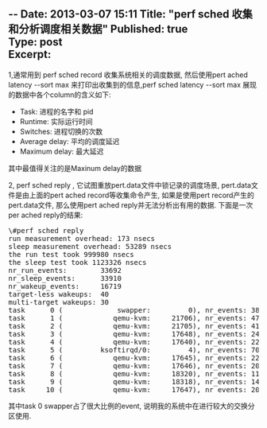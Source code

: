 --
Date: 2013-03-07 15:11
Title: "perf  sched  收集和分析调度相关数据"
Published: true  
Type: post  
Excerpt:   
--



1,通常用到 perf sched  record  收集系统相关的调度数据, 然后使用pert ached   latency  --sort max 来打印出收集到的信息,perf sched  latency  --sort  max 展现的数据中各个column的含义如下:

*  Task: 进程的名字和 pid 
*  Runtime: 实际运行时间
*  Switches: 进程切换的次数
*  Average delay: 平均的调度延迟
*  Maximum delay: 最大延迟

其中最值得关注的是Maxinum delay的数据


2, perf sched reply ,  它试图重放pert.data文件中锁记录的调度场景, pert.data文件是由上面的pert ached record等收集命令产生,  如果是使用pert  record产生的pert.data文件, 那么使用pert  ached reply并无法分析出有用的数据.
下面是一次per  ached reply的结果:

<pre>\#perf sched reply 
run measurement overhead: 173 nsecs
sleep measurement overhead: 53289 nsecs
the run test took 999980 nsecs
the sleep test took 1123326 nsecs
nr_run_events:        33692
nr_sleep_events:      33910
nr_wakeup_events:     16719
target-less wakeups:  40
multi-target wakeups: 30
task      0 (             swapper:         0), nr_events: 38449
task      1 (            qemu-kvm:     21706), nr_events: 479
task      2 (            qemu-kvm:     21705), nr_events: 416
task      3 (            qemu-kvm:     17648), nr_events: 2464
task      4 (            qemu-kvm:     17640), nr_events: 2268
task      5 (         ksoftirqd/0:         4), nr_events: 70
task      6 (            qemu-kvm:     17645), nr_events: 2255
task      7 (            qemu-kvm:     17646), nr_events: 2050
task      8 (            qemu-kvm:     18320), nr_events: 1143
task      9 (            qemu-kvm:     18318), nr_events: 1420
task     10 (            qemu-kvm:     17647), nr_events: 2092
</pre>


其中task 0   swapper占了很大比例的event,  说明我的系统中在进行较大的交换分区使用.








